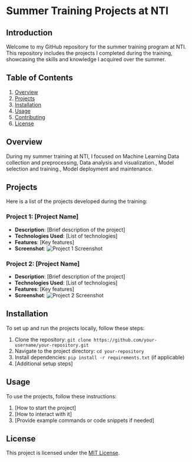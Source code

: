 # Summer Training Projects at NTI

## Introduction
Welcome to my GitHub repository for the summer training program at NTI. This repository includes the projects I completed during the training, showcasing the skills and knowledge I acquired over the summer.

## Table of Contents
1. [Overview](#overview)
2. [Projects](#projects)
3. [Installation](#installation)
4. [Usage](#usage)
5. [Contributing](#contributing)
6. [License](#license)

## Overview
During my summer training at NTI, I focused on Machine Learning Data collection and preprocessing, Data analysis and visualization., Model selection and training., Model deployment and maintenance. 

## Projects
Here is a list of the projects developed during the training:

### Project 1: [Project Name]
- **Description**: [Brief description of the project]
- **Technologies Used**: [List of technologies]
- **Features**: [Key features]
- **Screenshot**: ![Project 1 Screenshot](link-to-screenshot)

### Project 2: [Project Name]
- **Description**: [Brief description of the project]
- **Technologies Used**: [List of technologies]
- **Features**: [Key features]
- **Screenshot**: ![Project 2 Screenshot](link-to-screenshot)

## Installation
To set up and run the projects locally, follow these steps:
1. Clone the repository: `git clone https://github.com/your-username/your-repository.git`
2. Navigate to the project directory: `cd your-repository`
3. Install dependencies: `pip install -r requirements.txt` (if applicable)
4. [Additional setup steps]

## Usage
To use the projects, follow these instructions:
1. [How to start the project]
2. [How to interact with it]
3. [Provide example commands or code snippets if needed]


## License
This project is licensed under the [MIT License](LICENSE).

